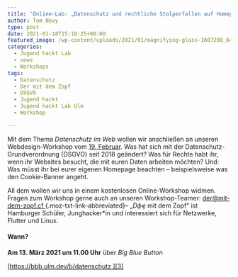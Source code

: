 ```yaml
---
title: 'Online-Lab: „Datenschutz und rechtliche Stolperfallen auf Homepages und im Web“'
author: Tom Novy
type: post
date: 2021-01-18T15:10:25+00:00
featured_image: /wp-content/uploads/2021/01/magnifying-glass-1607208_640.jpg
categories:
  - Jugend hackt Lab
  - news
  - Workshops
tags:
  - Datenschutz
  - Der mit dem Zopf
  - DSGVO
  - Jugend hackt
  - Jugend hackt Lab Ulm
  - Workshop

---
```

Mit dem Thema _Datenschutz im Web_ wollen wir anschließen an unseren Webdesign-Workshop vom [19. Februar][1]. Was hat sich mit der Datenschutz-Grundverordnung (DSGVO) seit 2018 geändert? Was für Rechte habt ihr, wenn ihr Websites besucht, die mit euren Daten arbeiten möchten? Und: Was müsst ihr bei eurer eigenen Homepage beachten &#8211; beispielsweise was den Cookie-Banner angeht.

All dem wollen wir uns in einem kostenlosen Online-Workshop widmen. Fragen zum Workshop gerne auch an unseren Workshop-Teamer: [der@mit-dem-zopf.cf ][2]{.moz-txt-link-abbreviated}– „_Dфҿ_ mit dem Zopf“ ist Hamburger Schüler, Junghacker*in und interessiert sich für Netzwerke, Flutter und Linux.

#### Wann?

**Am 13. März 2021 um 11.00 Uhr** über _Big Blue Button_

[https://bbb.ulm.dev/b/datenschutz ][3]


 [1]: /about-me-homepage-web-design-workshop/
 [2]: mailto:der@mit-dem-zopf.cf
 [3]: https://bbb.ulm.dev/b/datenschutz